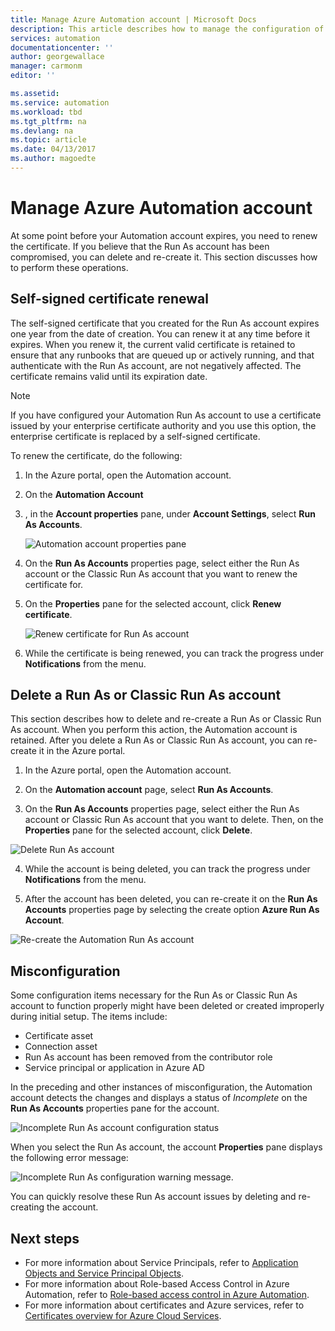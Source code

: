 ```yaml
---
title: Manage Azure Automation account | Microsoft Docs
description: This article describes how to manage the configuration of your Automation account such as certificate renewal, deletion, and misconfiguration.  
services: automation
documentationcenter: ''
author: georgewallace
manager: carmonm
editor: ''

ms.assetid: 
ms.service: automation
ms.workload: tbd
ms.tgt_pltfrm: na
ms.devlang: na
ms.topic: article
ms.date: 04/13/2017
ms.author: magoedte
---
```


# Manage Azure Automation account
At some point before your Automation account expires, you need to renew the certificate. If you believe that the Run As account has been compromised, you can delete and re-create it. This section discusses how to perform these operations.

## Self-signed certificate renewal
The self-signed certificate that you created for the Run As account expires one year from the date of creation. You can renew it at any time before it expires. When you renew it, the current valid certificate is retained to ensure that any runbooks that are queued up or actively running, and that authenticate with the Run As account, are not negatively affected. The certificate remains valid until its expiration date.

> [!NOTE]
> If you have configured your Automation Run As account to use a certificate issued by your enterprise certificate authority and you use this option, the enterprise certificate is replaced by a self-signed certificate.

To renew the certificate, do the following:

1. In the Azure portal, open the Automation account.

2. On the **Automation Account** 
3. , in the **Account properties** pane, under **Account Settings**, select **Run As Accounts**.

    ![Automation account properties pane](media/automation-manage-account/automation-account-properties-pane.png)
3. On the **Run As Accounts** properties page, select either the Run As account or the Classic Run As account that you want to renew the certificate for.

4. On the **Properties** pane for the selected account, click **Renew certificate**.

    ![Renew certificate for Run As account](media/automation-manage-account/automation-account-renew-runas-certificate.png)

5. While the certificate is being renewed, you can track the progress under **Notifications** from the menu.

## Delete a Run As or Classic Run As account
This section describes how to delete and re-create a Run As or Classic Run As account. When you perform this action, the Automation account is retained. After you delete a Run As or Classic Run As account, you can re-create it in the Azure portal.

1. In the Azure portal, open the Automation account.

2. On the **Automation account** page, select **Run As Accounts**.

3. On the **Run As Accounts** properties page, select either the Run As account or Classic Run As account that you want to delete. Then, on the **Properties** pane for the selected account, click **Delete**.

 ![Delete Run As account](media/automation-manage-account/automation-account-delete-runas.png)

4. While the account is being deleted, you can track the progress under **Notifications** from the menu.

5. After the account has been deleted, you can re-create it on the **Run As Accounts** properties page by selecting the create option **Azure Run As Account**.

 ![Re-create the Automation Run As account](media/automation-manage-account/automation-account-create-runas.png)

## Misconfiguration
Some configuration items necessary for the Run As or Classic Run As account to function properly might have been deleted or created improperly during initial setup. The items include:

* Certificate asset
* Connection asset
* Run As account has been removed from the contributor role
* Service principal or application in Azure AD

In the preceding and other instances of misconfiguration, the Automation account detects the changes and displays a status of *Incomplete* on the **Run As Accounts** properties pane for the account.

![Incomplete Run As account configuration status](media/automation-manage-account/automation-account-runas-incomplete-config.png)

When you select the Run As account, the account **Properties** pane displays the following error message:

![Incomplete Run As configuration warning message](media/automation-manage-account/automation-account-runas-incomplete-config-msg.png).

You can quickly resolve these Run As account issues by deleting and re-creating the account.

## Next steps
* For more information about Service Principals, refer to [Application Objects and Service Principal Objects](../active-directory/active-directory-application-objects.md).
* For more information about Role-based Access Control in Azure Automation, refer to [Role-based access control in Azure Automation](automation-role-based-access-control.md).
* For more information about certificates and Azure services, refer to [Certificates overview for Azure Cloud Services](../cloud-services/cloud-services-certs-create.md).